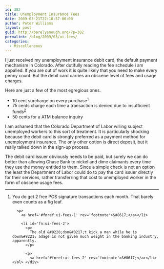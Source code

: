 ```yaml
---
id: 382
title: Unemployment Insurance Fees
date: 2009-03-21T22:10:57-06:00
author: Peter Williams
layout: post
guid: http://barelyenough.org/?p=382
permalink: /blog/2009/03/ui-fees/
categories:
  - Miscellaneous
---
```

I just received my unemployment insurance debit card, the default payment mechanism in Colorado. After dutifully reading the fee schedule i am appalled. If you are out of work it is quite likely that you need to make every penny count. But the debit card carries an obscene level of fees and usage charges.

Here are just a few of the most egregious ones.

  * 10 cent surcharge on every purchase<sup id='fnref:ui-fees-1'><a href='#fn:ui-fees-1' rel='footnote'>1</a></sup>
  * 75 cents charge each time a transaction is denied due to insufficient funds<sup id='fnref:ui-fees-2'><a href='#fn:ui-fees-2' rel='footnote'>2</a></sup>
  * 50 cents for a ATM balance inquiry

I am ashamed that the Colorado Department of Labor willing subject unemployed workers to this sort of treatment. It is particularly shocking because the debit card is strongly preferred as a payment method for unemployment insurance. The only other option is direct deposit, but it really talked down in the sign-up process.

The debit card issuer obviously needs to be paid, but surely we can do better than allowing Chase Bank to nickel and dime claimants every time they use the money entitled to them. Since a simple check is not an option the least the Department of Labor could do to pay the card issuer directly for their services, rather transferring that cost to unemployed worker in the form of obscene usage fees.

<div class='footnotes'>
  <hr />
  
  <ol>
    <li id='fn:ui-fees-1'>
      <p>
        You do get 2 free POS signature transactions each month. That barely even counts as a fig leaf.
      </p>
      
      <p>
        <a href='#fnref:ui-fees-1' rev='footnote'>&#8617;</a></li> 
        
        <li id='fn:ui-fees-2'>
          <p>
            The old &#8220;don&#8217;t kick a man while he is down&#8221; adage is not given much weight in the banking industry, apparently.
          </p>
          
          <p>
            <a href='#fnref:ui-fees-2' rev='footnote'>&#8617;</a></li> </ol> </div>